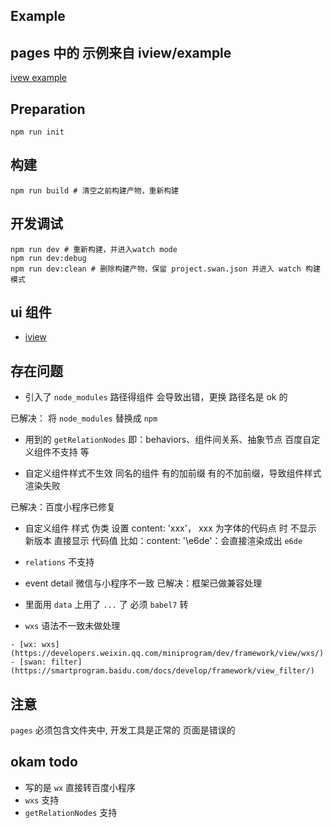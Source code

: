 Example
---

## pages 中的 示例来自 iview/example

[ivew example](https://github.com/TalkingData/iview-weapp/tree/master/examples)


## Preparation

```shell
npm run init
```

## 构建

```shell
npm run build # 清空之前构建产物，重新构建
```

## 开发调试

```shell
npm run dev # 重新构建，并进入watch mode
npm run dev:debug
npm run dev:clean # 删除构建产物，保留 project.swan.json 并进入 watch 构建模式
```

## ui 组件

- [iview](https://weapp.iviewui.com/docs/guide/start)

## 存在问题

- 引入了 `node_modules` 路径得组件 会导致出错，更换 路径名是 ok 的

已解决： 将 `node_modules` 替换成 `npm`

- 用到的 `getRelationNodes` 即：behaviors、组件间关系、抽象节点 百度自定义组件不支持 等
<!-- 影响: 复选框 -->

- 自定义组件样式不生效 同名的组件 有的加前缀 有的不加前缀，导致组件样式渲染失败

已解决：百度小程序已修复

- 自定义组件 样式 伪类 设置 content: 'xxx'，  xxx  为字体的代码点 时 不显示 新版本 直接显示 代码值
比如：content: '\e6de'：会直接渲染成出 `e6de`
<!-- 影响: 字体 ios 真机正常 、android 不正常 -->
- `relations` 不支持

- event detail  微信与小程序不一致
已解决：框架已做兼容处理
<!-- 影响： detail 使用方式 -->

- 里面用 `data` 上用了 `...` 了 必须 `babel7` 转

<!-- 影响： detail -->

- `wxs` 语法不一致未做处理
<!-- 影响: wxs -->
    - [wx: wxs](https://developers.weixin.qq.com/miniprogram/dev/framework/view/wxs/)
    - [swan: filter](https://smartprogram.baidu.com/docs/develop/framework/view_filter/)

## 注意

`pages` 必须包含文件夹中, 开发工具是正常的 页面是错误的

## okam todo
- 写的是 `wx` 直接转百度小程序
- `wxs` 支持
- `getRelationNodes` 支持

